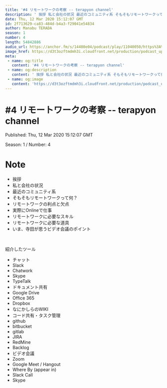 ```yaml
---
title: '#4 リモートワークの考察 -- terapyon channel'
description: ' 挨拶 私と会社の状況 最近のコミュニティ系 そもそもリモートワークって何？ リモートワークの利点と欠点 実際にOnlineで仕事 リモートワークに必要なスキル リモートワークに必要な道具 いま、寺田'
date: Thu, 12 Mar 2020 15:12:07 GMT
id: 2f713629-ca83-484d-b4a3-f29041e54834
author: Manabu TERADA
season: 1
number: 4
length: 54842886
audio_url: https://anchor.fm/s/14480e04/podcast/play/11040050/https%3A%2F%2Fd3ctxlq1ktw2nl.cloudfront.net%2Fstaging%2F2020-03-12%2F72093fcd37838dd99cf44b84d73d6c65.m4a
image_href: https://d3t3ozftmdmh3i.cloudfront.net/production/podcast_uploaded/3302665/3302665-1582446732992-f3e5401da36c1.jpg
meta:
 - name: og:title
   content: '#4 リモートワークの考察 -- terapyon channel'
 - name: og:description
   content: ' 挨拶 私と会社の状況 最近のコミュニティ系 そもそもリモートワークって何？ リモートワークの利点と欠点 実際にOnlineで仕事 リモートワークに必要なスキル リモートワークに必要な道具 いま、寺田'
 - name: og:image
   content: 'https://d3t3ozftmdmh3i.cloudfront.net/production/podcast_uploaded/3302665/3302665-1582446732992-f3e5401da36c1.jpg'
---
```

# #4 リモートワークの考察 -- terapyon channel

Published: Thu, 12 Mar 2020 15:12:07 GMT

Season: 1 / Number: 4

# Note

<ul>
 <li>挨拶</li>
 <li>私と会社の状況</li>
  <li>最近のコミュニティ系</li>
  <li>そもそもリモートワークって何？</li>
  <li>リモートワークの利点と欠点</li>
  <li>実際にOnlineで仕事</li>
  <li>リモートワークに必要なスキル</li>
  <li>リモートワークに必要な道具</li>
  <li>いま、寺田が思うビデオ会議のポイント</li>
</ul>
<p><br></p>
<p>紹介したツール</p>
<ul>
  <li>チャット</li>
  <li>Slack</li>
  <li>Chatwork</li>
  <li>Skype</li>
  <li>TypeTalk</li>
  <li>ドキュメント共有</li>
  <li>Google Drive</li>
  <li>Office 365</li>
  <li>Dropbox</li>
  <li>なにかしらのWIKI</li>
  <li>コード共有・タスク管理</li>
  <li>github</li>
  <li>bitbucket</li>
  <li>gitlab</li>
  <li>JIRA</li>
  <li>RedMine</li>
  <li>Backlog</li>
  <li>ビデオ会議</li>
  <li>Zoom</li>
  <li>Google Meet / Hangout</li>
  <li>Where By (appear in)</li>
  <li>Slack Call</li>
  <li>Skype</li>
</ul>
<p><br></p>



<a-player 
:options="{
  audio: [
    {
        name: '#4 リモートワークの考察 -- terapyon channel',
        artist: 'terapyon',
        url: 'https://anchor.fm/s/14480e04/podcast/play/11040050/https%3A%2F%2Fd3ctxlq1ktw2nl.cloudfront.net%2Fstaging%2F2020-03-12%2F72093fcd37838dd99cf44b84d73d6c65.m4a',
        cover: 'https://d3t3ozftmdmh3i.cloudfront.net/production/podcast_uploaded/3302665/3302665-1582446732992-f3e5401da36c1.jpg'
    }
    ]
}"
/>

